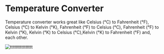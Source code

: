 # Temperature Converter
Temperature converter works great like Celsius (°C) to Fahrenheit  (°F), Celsius (°C) to Kelvin (°K), Fahrenheit  (°F) to Celsius (°C), Fahrenheit  (°F) to Kelvin (°K), Kelvin (°K) to Celsius (°C),Kelvin (°K) to Fahrenheit  (°F) and, each other.

![tttttttttttttttt](https://user-images.githubusercontent.com/86140276/130168364-d0156993-8b84-4eb0-8901-5ac44f02c98e.jpg)

